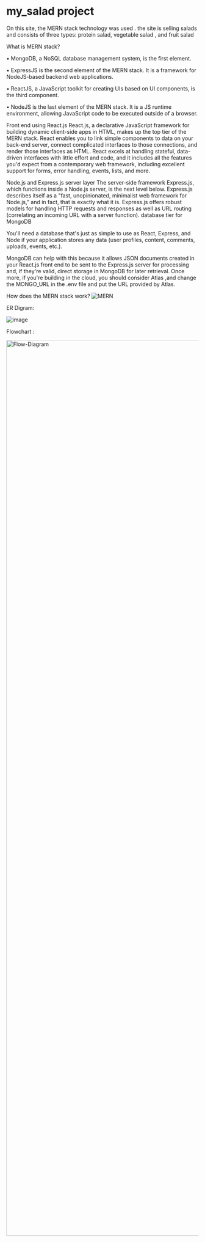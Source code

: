 # my_salad project










On this site, the MERN stack technology was used . the site is selling salads and consists of three types: protein salad, vegetable salad , and fruit salad


What is MERN stack?

•    MongoDB, a NoSQL database management system, is the first element. 

•    ExpressJS is the second element of the MERN stack. It is a framework for NodeJS-based backend web applications.

•    ReactJS, a JavaScript toolkit for creating UIs based on UI components, is the third component. 

•    NodeJS is the last element of the MERN stack. It is a JS runtime environment, allowing JavaScript code to be executed outside of a browser.

Front end using React.js
React.js, a declarative JavaScript framework for building dynamic client-side apps in HTML, makes up the top tier of the MERN stack. React enables you to link simple components to data on your back-end server, connect complicated interfaces to those connections, and render those interfaces as HTML.
React excels at handling stateful, data-driven interfaces with little effort and code, and it includes all the features you'd expect from a contemporary web framework, including excellent support for forms, error handling, events, lists, and more.

Node.js and Express.js server layer
The server-side framework Express.js, which functions inside a Node.js server, is the next level below. Express.js describes itself as a "fast, unopinionated, minimalist web framework for Node.js," and in fact, that is exactly what it is. Express.js offers robust models for handling HTTP requests and responses as well as URL routing (correlating an incoming URL with a server function).
database tier for MongoDB

You'll need a database that's just as simple to use as React, Express, and Node if your application stores any data (user profiles, content, comments, uploads, events, etc.).

MongoDB can help with this because it allows JSON documents created in your React.js front end to be sent to the Express.js server for processing and, if they're valid, direct storage in MongoDB for later retrieval. Once more, if you're building in the cloud, you should consider Atlas ,and change the MONGO_URL in the .env file and put the URL provided by Atlas.


How does the MERN stack work?
![MERN](https://github.com/sultankhaled9/my_salad/assets/50848447/241f5578-d5ae-4146-b65b-5ea4195f4d57)


ER Digram:

![image](https://github.com/sultankhaled9/my_salad/assets/50848447/2aa16cf0-4bc7-48c2-8688-addd397749ea)





Flowchart :

<img width="2345" alt="Flow-Diagram" src="https://github.com/sultankhaled9/my_salad/assets/50848447/333d1d85-e02a-413c-b41e-d1c85da3efeb">

